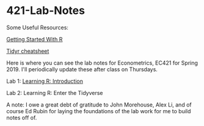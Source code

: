 # 421-Lab-Notes

Some Useful Resources:

[Getting Started With R](https://cran.r-project.org/doc/contrib/Paradis-rdebuts_en.pdf)

[Tidyr cheatsheet](https://github.com/rstudio/cheatsheets/blob/master/data-import.pdf)


Here is where you can see the lab notes for Econometrics, EC421 for Spring 2019. I'll periodically update these after class on Thursdays.

Lab 1: [Learning R: Introduction](https://github.com/CMLennon/421-Lab-Notes/blob/master/Lab1/Lab-1.md)

Lab 2: Learning R: Enter the Tidyverse

A note: I owe a great debt of gratitude to John Morehouse, Alex Li, and of course Ed Rubin for laying the foundations of the lab work for me to build notes off of.
